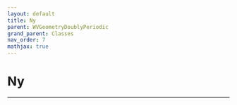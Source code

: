 ```yaml
---
layout: default
title: Ny
parent: WVGeometryDoublyPeriodic
grand_parent: Classes
nav_order: 7
mathjax: true
---
```


#  Ny




---

